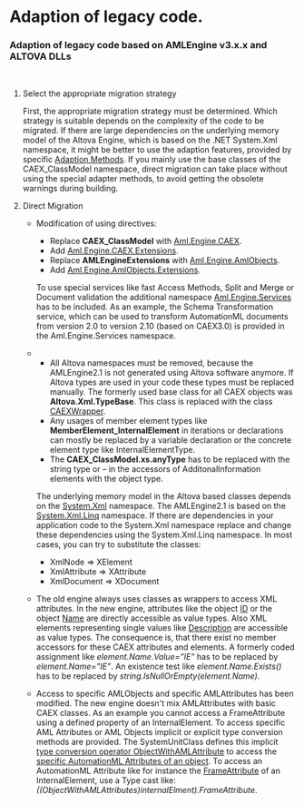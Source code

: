 # Adaption of legacy code.


### Adaption of legacy code based on AMLEngine v3.x.x and ALTOVA DLLs
&nbsp;
<ol>
<li>
Select the appropriate migration strategy


First, the appropriate migration strategy must be determined. Which strategy is suitable depends on the complexity of the code to be migrated. If there are large dependencies on the underlying memory model of the Altova Engine, which is based on the .NET System.Xml namespace, it might be better to use the adaption features, provided by specific [Adaption Methods](Documentation/Aml.Engine.Adapter/README.md). If you mainly use the base classes of the CAEX_ClassModel namespace, direct migration can take place without using the special adapter methods, to avoid getting the obsolete warnings during building.

</li>

<li>
Direct Migration
&nbsp;
<ul>

<li>

Modification of using directives:
- Replace **CAEX_ClassModel** with [Aml.Engine.CAEX](Documentation/Aml.Engine.CAEX/README.md).
- Add [Aml.Engine.CAEX.Extensions](Documentation/Aml.Engine.CAEX.Extensions/README.md). 
- Replace **AMLEngineExtensions** with [Aml.Engine.AmlObjects](Documentation/Aml.Engine.AmlObjects/README.md).
- Add [Aml.Engine.AmlObjects.Extensions](Documentation/Aml.Engine.AmlObjects.Extensions/README.md).

To use special services like fast Access Methods, Split and Merge or Document validation the additional namespace [Aml.Engine.Services](Documentation/Aml.Engine.Services/README.md) has to be included. As an example, the Schema Transformation service, which can be used to transform AutomationML documents from version 2.0 to version 2.10 (based on CAEX3.0) is provided in the Aml.Engine.Services namespace.
</li>

<li>

- All Altova namespaces must be removed, because the AMLEngine2.1 is not generated using Altova software anymore. If Altova types are used in your code these types must be replaced manually. The formerly used base class for all CAEX objects was **Altova.Xml.TypeBase**. This class is replaced with the class [CAEXWrapper](Documentation/Aml.Engine.CAEX/CAEXWrapper/README.md). 
- Any usages of member element types like **MemberElement_InternalElement** in iterations or declarations can mostly be replaced by a variable declaration or the concrete element type like InternalElementType.
- The **CAEX_ClassModel.xs.anyType** has to be replaced with the string type or – in the accessors of AdditonalInformation elements with the object type. 

The underlying memory model in the Altova based classes depends on the <a href="https://docs.microsoft.com/dotnet/api/system.xml" target="_parent" rel="noopener noreferrer">System.Xml</a> namespace. The AMLEngine2.1 is based on the <a href="https://docs.microsoft.com/dotnet/api/system.xml.linq" target="_parent" rel="noopener noreferrer">System.Xml.Linq</a> namespace. If there are dependencies in your application code to the System.Xml namespace replace and change these dependencies using the System.Xml.Linq namespace. In most cases, you can try to substitute the classes:
&nbsp;
<ul>
<li>
XmlNode => XElement
</li>
<li>
XmlAttribute => XAttribute
</li>
<li>
XmlDocument => XDocument
</li>
</ul>
</li>
<li>

The old engine always uses classes as wrappers to access XML attributes. In the new engine, attributes like the object [ID](Documentation/Aml.Engine.CAEX/ICAEXObject/ID.md) or the object [Name](Documentation/Aml.Engine.CAEX/ICAEXObject/Name.md) are directly accessible as value types. Also XML elements representing single values like [Description](Documentation/Aml.Engine.CAEX/CAEXBasicObject/Description.md) are accessible as value types. 
The consequence is, that there exist no member accessors for these CAEX attributes and elements. A formerly coded assignment like _element.Name.Value=”IE”_ has to be replaced by _element.Name=”IE”_. An existence test like 
_element.Name.Exists()_ has to be replaced by _string.IsNullOrEmpty(element.Name)_.
</li>

<li>
  
Access to specific AMLObjects and specific AMLAttributes has been modified. The new engine doesn't mix AMLAttributes with basic CAEX classes. As an example you cannot access a FrameAttribute using a defined property of an InternalElement. To access specific AML Attributes or AML Objects implicit or explicit type conversion methods are provided. The SystemUnitClass defines this
implicit [type conversion operator ObjectWithAMLAttribute](Documentation/Aml.Engine.CAEX/SystemUnitClassType/op_Implicit.md) to access the
[specific AutomationML Attributes of an object](Documentation/Aml.Engine.AmlObjects/ObjectWithAMLAttributes/README.md). To access an AutomationML Attribute
like for instance the [FrameAttribute](Documentation/Aml.Engine.AmlObjects/ObjectWithAMLAttributes/FrameAttribute.md) of an InternalElement, use a Type cast like: _((ObjectWithAMLAttributes)internalElment).FrameAttribute_.
  
</li>
  
</ul>
</li>
</ol>
&nbsp;

